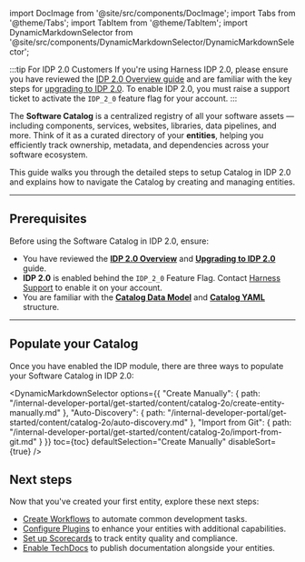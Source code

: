 import DocImage from '@site/src/components/DocImage';
import Tabs from '@theme/Tabs';
import TabItem from '@theme/TabItem';
import DynamicMarkdownSelector from '@site/src/components/DynamicMarkdownSelector/DynamicMarkdownSelector';

:::tip For IDP 2.0 Customers
If you're using Harness IDP 2.0, please ensure you have reviewed the [IDP 2.0 Overview guide](/docs/internal-developer-portal/idp-2o-overview/2-0-overview-and-upgrade-path) and are familiar with the key steps for [upgrading to IDP 2.0](/docs/internal-developer-portal/idp-2o-overview/migrating-idp-2o). To enable IDP 2.0, you must raise a support ticket to activate the `IDP_2_0` feature flag for your account.
:::

The **Software Catalog** is a centralized registry of all your software assets — including components, services, websites, libraries, data pipelines, and more. Think of it as a curated directory of your **entities**, helping you efficiently track ownership, metadata, and dependencies across your software ecosystem.

This guide walks you through the detailed steps to setup Catalog in IDP 2.0 and explains how to navigate the Catalog by creating and managing entities.

---

## Prerequisites

Before using the Software Catalog in IDP 2.0, ensure:
* You have reviewed the **[IDP 2.0 Overview](/docs/internal-developer-portal/idp-2o-overview/2-0-overview-and-upgrade-path)** and **[Upgrading to IDP 2.0](/docs/internal-developer-portal/idp-2o-overview/migrating-idp-2o)** guide. 
* **IDP 2.0** is enabled behind the `IDP_2_0` Feature Flag. Contact [Harness Support](https://support.harness.io) to enable it on your account.
* You are familiar with the **[Catalog Data Model](/docs/internal-developer-portal/catalog/data-model)** and **[Catalog YAML](/docs/internal-developer-portal/catalog/catalog-yaml)** structure.

---

## Populate your Catalog

Once you have enabled the IDP module, there are three ways to populate your Software Catalog in IDP 2.0:

<DynamicMarkdownSelector
  options={{
    "Create Manually": {
      path: "/internal-developer-portal/get-started/content/catalog-2o/create-entity-manually.md"
    },
    "Auto-Discovery": {
      path: "/internal-developer-portal/get-started/content/catalog-2o/auto-discovery.md"
    },
    "Import from Git": {
      path: "/internal-developer-portal/get-started/content/catalog-2o/import-from-git.md"
    }
  }}
  toc={toc}
  defaultSelection="Create Manually"
  disableSort={true}
/>




## Next steps

Now that you've created your first entity, explore these next steps:
* [Create Workflows](/docs/internal-developer-portal/get-started/workflows-2o.md) to automate common development tasks.
* [Configure Plugins](/docs/internal-developer-portal/plugins/overview) to enhance your entities with additional capabilities.
* [Set up Scorecards](/docs/internal-developer-portal/scorecards/scorecard-quickstart) to track entity quality and compliance.
* [Enable TechDocs](/docs/internal-developer-portal/techdocs/enable-docs) to publish documentation alongside your entities. 